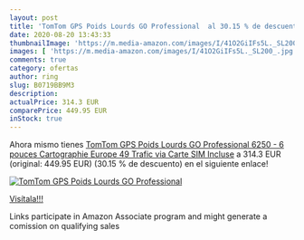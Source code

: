 ```yaml
---
layout: post
title: 'TomTom GPS Poids Lourds GO Professional  al 30.15 % de descuento'
date: 2020-08-20 13:43:33
thumbnailImage: 'https://m.media-amazon.com/images/I/41O2GiIFs5L._SL200_.jpg'
images: [ 'https://m.media-amazon.com/images/I/41O2GiIFs5L._SL200_.jpg' ]
comments: true
category: ofertas
author: ring
slug: B0719BB9M3
description:
actualPrice: 314.3 EUR
comparePrice: 449.95 EUR
inStock: true
---
```


Ahora mismo tienes [TomTom GPS Poids Lourds GO Professional 6250 - 6 pouces  Cartographie Europe 49  Trafic via Carte SIM Incluse](https://www.amazon.fr/dp/B0719BB9M3/?tag=tolees0d-21) a 314.3 EUR (original: 449.95 EUR) (30.15 %  de descuento) en el siguiente enlace!

[![TomTom GPS Poids Lourds GO Professional ](https://m.media-amazon.com/images/I/41O2GiIFs5L._SL200_.jpg)](https://www.amazon.fr/dp/B0719BB9M3/?tag=tolees0d-21)

[Visítala!!!](https://www.amazon.fr/dp/B0719BB9M3/?tag=tolees0d-21)

Links participate in Amazon Associate program and might generate a comission on qualifying sales
